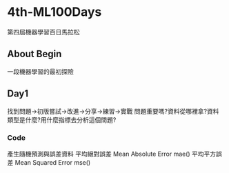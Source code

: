 # 4th-ML100Days
第四屆機器學習百日馬拉松

## About Begin
一段機器學習的最初探險

## Day1
找到問題->初版嘗試->改進->分享->練習->實戰
問題重要嗎?資料從哪裡拿?資料類型是什麼?用什麼指標去分析這個問題?
### Code
產生隨機預測與誤差資料
平均絕對誤差 Mean Absolute Error mae()
平均平方誤差 Mean Squared Error mse()
